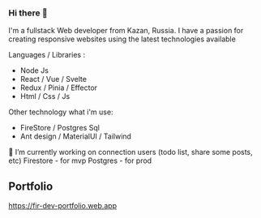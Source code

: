 ### Hi there 👋

I'm a fullstack Web developer from Kazan, Russia. I have a passion for creating responsive websites using the latest technologies available

Languages / Libraries :

- Node Js
- React / Vue / Svelte
- Redux / Pinia / Effector
- Html / Css / Js

Other technology what i'm use:
- FireStore / Postgres Sql
- Ant design / MaterialUI / Tailwind

 🔭 I’m currently working on connection users (todo list, share some posts, etc) 
Firestore - for mvp 
Postgres - for prod
 
Portfolio 
------------
https://fir-dev-portfolio.web.app
